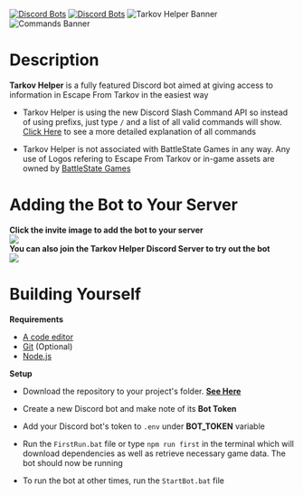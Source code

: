[![Discord Bots](https://top.gg/api/widget/status/797600238449590334.svg)](https://top.gg/bot/797600238449590334) [![Discord Bots](https://top.gg/api/widget/servers/797600238449590334.svg)](https://top.gg/bot/797600238449590334)
![Tarkov Helper Banner](https://raw.githubusercontent.com/Tarkov-Helper/Tarkov-Helper-Assets/main/Media/SecondBanner3000x1000.png)
![Commands Banner](https://raw.githubusercontent.com/Tarkov-Helper/Tarkov-Helper-Assets/main/WikiImages/Commands.png)
# Description

**Tarkov Helper** is a fully featured Discord bot aimed at giving access to information in Escape From Tarkov in the easiest way

 - Tarkov Helper is using the new Discord Slash Command API so instead of using prefixs, just type `/` and a list of all valid commands will show. [Click Here](https://github.com/BetrixEdits/Tarkov-Helper/wiki/Commands) to see a more detailed explanation of all commands
 
 - Tarkov Helper is not associated with BattleState Games in any way. Any use of Logos refering to Escape From Tarkov or in-game assets are owned by [BattleState Games](https://www.battlestategames.com)
 

# Adding the Bot to Your Server
**Click the invite image to add the bot to your server**
<br>
[<img src="https://raw.githubusercontent.com/Tarkov-Helper/Tarkov-Helper-Assets/main/Media/InviteScreen.png">](https://top.gg/bot/797600238449590334/invite/)
<br>
**You can also join the Tarkov Helper Discord Server to try out the bot**
<br>
[<img src="https://discordapp.com/api/guilds/797601083589001227/widget.png?style=banner2">](https://discord.gg/daTPNWes)

# Building Yourself

**Requirements**
- [A code editor](https://code.visualstudio.com/download)
- [Git](https://git-scm.com/downloads) (Optional)
- [Node.js](https://nodejs.org/en/) 

**Setup**
- Download the repository to your project's folder. [**See Here**](https://docs.github.com/en/github/creating-cloning-and-archiving-repositories/cloning-a-repository)

- Create a new Discord bot and make note of its **Bot Token**

 - Add your Discord bot's token to `.env` under **BOT_TOKEN** variable

- Run the `FirstRun.bat` file or type `npm run first` in the terminal which will download dependencies as well as retrieve necessary game data. The bot should now be running
- To run the bot at other times, run the `StartBot.bat` file
